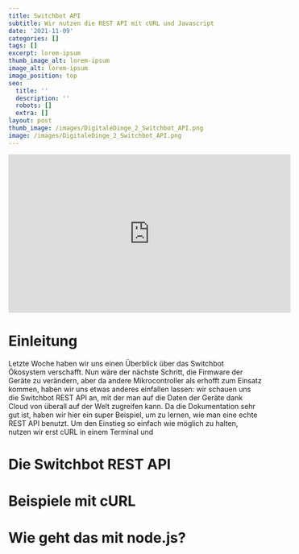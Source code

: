```yaml
---
title: Switchbot API
subtitle: Wir nutzen die REST API mit cURL und Javascript
date: '2021-11-09'
categories: []
tags: []
excerpt: lorem-ipsum
thumb_image_alt: lorem-ipsum
image_alt: lorem-ipsum
image_position: top
seo:
  title: ''
  description: ''
  robots: []
  extra: []
layout: post
thumb_image: /images/DigitaleDinge_2_Switchbot_API.png
image: /images/DigitaleDinge_2_Switchbot_API.png
---
```

<iframe width="560" height="315"
src="https://www.youtube.com/embed/A5F7fOnhNvg?modestbranding=1"
frameborder="0" allow="accelerometer; autoplay; encrypted-media;
gyroscope; picture-in-picture" allowfullscreen></iframe>

# Einleitung

Letzte Woche haben wir uns einen Überblick über das Switchbot Ökosystem verschafft. Nun wäre der nächste Schritt, die Firmware der Geräte zu verändern, aber da andere Mikrocontroller als erhofft zum Einsatz kommen, haben wir uns etwas anderes einfallen lassen: wir schauen uns die Switchbot REST API an, mit der man auf die Daten der Geräte dank Cloud von überall auf der Welt zugreifen kann. Da die Dokumentation sehr gut ist, haben wir hier ein super Beispiel, um zu lernen, wie man eine echte REST API benutzt. Um den Einstieg so einfach wie möglich zu halten, nutzen wir erst cURL in einem Terminal und 


# Die Switchbot REST API



# Beispiele mit cURL



# Wie geht das mit node.js?

